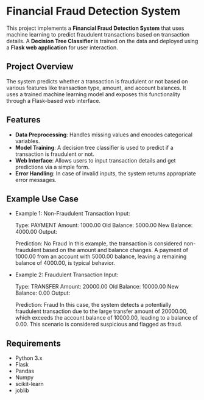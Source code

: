 # Financial Fraud Detection System

This project implements a **Financial Fraud Detection System** that uses machine learning to predict fraudulent transactions based on transaction details. A **Decision Tree Classifier** is trained on the data and deployed using a **Flask web application** for user interaction.

## Project Overview

The system predicts whether a transaction is fraudulent or not based on various features like transaction type, amount, and account balances. It uses a trained machine learning model and exposes this functionality through a Flask-based web interface.

## Features

- **Data Preprocessing**: Handles missing values and encodes categorical variables.
- **Model Training**: A decision tree classifier is used to predict if a transaction is fraudulent or not.
- **Web Interface**: Allows users to input transaction details and get predictions via a simple form.
- **Error Handling**: In case of invalid inputs, the system returns appropriate error messages.

## Example Use Case

- Example 1: Non-Fraudulent Transaction
  Input:

  Type: PAYMENT
  Amount: 1000.00
  Old Balance: 5000.00
  New Balance: 4000.00
  Output:

  Prediction: No Fraud
  In this example, the transaction is considered non-fraudulent based on the amount and balance changes. A payment of 1000.00 from an account with 5000.00 balance, leaving a remaining balance of 4000.00, is 
  typical behavior.

- Example 2: Fraudulent Transaction
  Input:

  Type: TRANSFER
  Amount: 20000.00
  Old Balance: 10000.00
  New Balance: 0.00
  Output:
  
  Prediction: Fraud
  In this case, the system detects a potentially fraudulent transaction due to the large transfer amount of 20000.00, which exceeds the account balance of 10000.00, leading to a balance of 0.00. This scenario is 
  considered suspicious and flagged as fraud.

## Requirements

- Python 3.x
- Flask
- Pandas
- Numpy
- scikit-learn
- joblib


